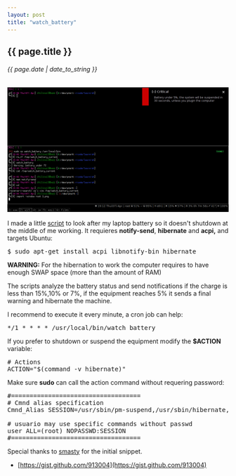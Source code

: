 ```yaml
---
layout: post
title: "watch_battery"
---
```


## {{ page.title }}

###### {{ page.date | date_to_string }}

**[![](/assets/img/40.png)](/assets/img/40.png)**

I made a little [script](https://github.com/chilicuil/learn/blob/master/sh/tools/watch-battery) to look after my laptop battery so it doesn't shutdown at the middle of me working. It requieres **notify-send**, **hibernate** and **acpi,** and targets Ubuntu:

<pre class="sh_sh">
$ sudo apt-get install acpi libnotify-bin hibernate
</pre>

**WARNING:** For the hibernation to work the computer requires to have enough SWAP space (more than the amount of RAM)

The scripts analyze the battery status and send notifications if the charge is less than 15%,10% or 7%, if the equipment reaches 5% it sends a final warning and hibernate the machine.

I recommend to execute it every minute, a cron job can help:

<pre class="sh_log">
*/1 * * * * /usr/local/bin/watch_battery
</pre>

If you prefer to shutdown or suspend the equipment modify the **$ACTION** variable:

<pre class="sh_sh">
# Actions
ACTION="$(command -v hibernate)"
</pre>

Make sure **sudo** can call the action command without requering password:

<pre class="sh_properties">
#===================================
# Cmnd alias specification
Cmnd_Alias SESSION=/usr/sbin/pm-suspend,/usr/sbin/hibernate,/sbin/shutdown

# usuario may use specific commands without passwd
user ALL=(root) NOPASSWD:SESSION
#===================================
</pre>

Special thanks to [smasty](http://forums.debian.net/viewtopic.php?f=8&amp;t=52115#p299406) for the initial snippet.

- [https://gist.github.com/913004](https://gist.github.com/913004)
